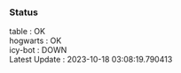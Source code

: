 ### Status


table : OK  
hogwarts : OK  
icy-bot : DOWN  
Latest Update : 2023-10-18 03:08:19.790413

